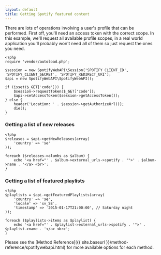 ```yaml
---
layout: default
title: Getting Spotify featured content
---
```


There are lots of operations involving a user's profile that can be performed.
First off, you'll need an access token with the correct scope.
In this example, we'll request all available profile scopes, in a real world application you'll probably won't need all of them so just request the ones you need.

    <?php
    require 'vendor/autoload.php';

    $session = new SpotifyWebAPI\Session('SPOTIFY_CLIENT_ID', 'SPOTIFY_CLIENT_SECRET', 'SPOTIFY_REDIRECT_URI');
    $api = new SpotifyWebAPI\SpotifyWebAPI();

    if (isset($_GET['code'])) {
        $session->requestToken($_GET['code']);
        $api->setAccessToken($session->getAccessToken());
    } else {
        header('Location: ' . $session->getAuthorizeUrl());
        die();
    }

### Getting a list of new releases

    <?php
    $releases = $api->getNewReleases(array(
        'country' => 'se'
    ));

    foreach ($releases->alumbs as $album) {
        echo '<a href="' . $album->external_urls->spotify . '">' . $album->name . '</a> <br>';
    }

### Getting a list of featured playlists

    <?php
    $playlists = $api->getFeaturedPlaylists(array(
        'country' => 'se',
        'locale' => 'sv_SE',
        'timestamp' => '2015-01-17T21:00:00', // Saturday night
    ));

    foreach ($playlists->items as $playlist) {
        echo '<a href="' . $playlist->external_urls->spotify . '">' . $playlist->name . '</a> <br>';
    }

Please see the [Method Reference]({{ site.baseurl }}/method-reference/spotifywebapi.html) for more available options for each method.
